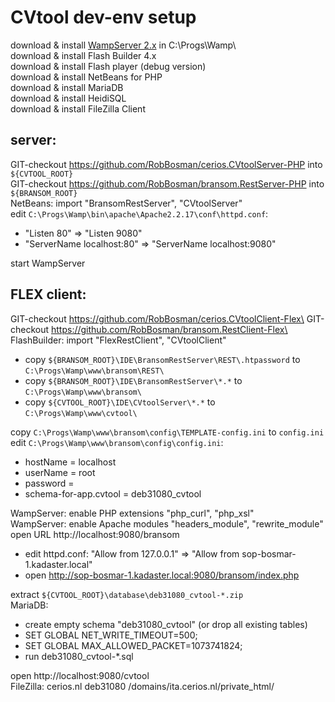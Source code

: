 # CVtool dev-env setup
download & install [WampServer 2.x](http://www.wampserver.com/en/) in C:\Progs\Wamp\ \
download & install Flash Builder 4.x\
download & install Flash player (debug version)\
download & install NetBeans for PHP\
download & install MariaDB\
download & install HeidiSQL\
download & install FileZilla Client

## server:
GIT-checkout https://github.com/RobBosman/cerios.CVtoolServer-PHP into `${CVTOOL_ROOT}`\
GIT-checkout https://github.com/RobBosman/bransom.RestServer-PHP into `${BRANSOM_ROOT}`\
NetBeans: import "BransomRestServer", "CVtoolServer"\
edit `C:\Progs\Wamp\bin\apache\Apache2.2.17\conf\httpd.conf`:
* "Listen 80" => "Listen 9080"
* "ServerName localhost:80" => "ServerName localhost:9080"

start WampServer

## FLEX client:
GIT-checkout https://github.com/RobBosman/cerios.CVtoolClient-Flex\
GIT-checkout  https://github.com/RobBosman/bransom.RestClient-Flex\
FlashBuilder: import "FlexRestClient", "CVtoolClient"

* copy `${BRANSOM_ROOT}\IDE\BransomRestServer\REST\.htpassword` to `C:\Progs\Wamp\www\bransom\REST\`
* copy `${BRANSOM_ROOT}\IDE\BransomRestServer\*.*` to `C:\Progs\Wamp\www\bransom\`
* copy `${CVTOOL_ROOT}\IDE\CVtoolServer\*.*` to `C:\Progs\Wamp\www\cvtool\`

copy `C:\Progs\Wamp\www\bransom\config\TEMPLATE-config.ini` to `config.ini`\
edit `C:\Progs\Wamp\www\bransom\config\config.ini`:
- hostName = localhost
- userName = root
- password = 
- schema-for-app.cvtool = deb31080_cvtool

WampServer: enable PHP extensions "php_curl", "php_xsl"\
WampServer: enable Apache modules "headers_module", "rewrite_module"\
open URL http://localhost:9080/bransom
* edit httpd.conf: "Allow from 127.0.0.1" => "Allow from sop-bosmar-1.kadaster.local"
* open http://sop-bosmar-1.kadaster.local:9080/bransom/index.php

extract `${CVTOOL_ROOT}\database\deb31080_cvtool-*.zip`\
MariaDB:
* create empty schema "deb31080_cvtool" (or drop all existing tables)
* SET GLOBAL NET_WRITE_TIMEOUT=500;
* SET GLOBAL MAX_ALLOWED_PACKET=1073741824;
* run deb31080_cvtool-*.sql

open http://localhost:9080/cvtool\
FileZilla: cerios.nl deb31080 /domains/ita.cerios.nl/private_html/
